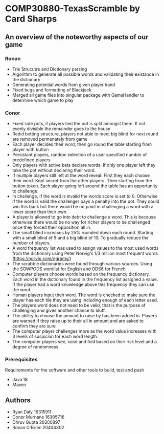 # COMP30880-TexasScramble by Card Sharps

## An overview of the noteworthy aspects of our game

### Ronan
 - Trie Strucutre and Dictionary parsing
 - Algorithm to generate all possible words and validating their existance in the dictionary
 - Generating potential words from given player hand
 - Fixed bugs and formatting of Blackjack
 - Merged all game files into singular package with GameHandler to determine which game to play
 
### Conor
 - Fixed side pots, if players tied the pot is split amongst them. If not evenly divisible the remainder goes to the house
 - Redid betting structure, players not able to meet big blind for next round are removed permenately from game
 - Each player decides their word, then go round the table starting from player with button
 - Persistant players, random selection of a user specified number of predefined players
 - Only players with active bets declare words. If only one player left they take the pot without declaring their word.
 - If multiple players still left at the word reveal. First they each choose their word. Kept secret from the other players. Then starting from the button token. Each player going left around the table has an opportunity to challenge.
 - In challenge, If the word is invalid the words score is set to 0. Otherwise if the word is valid the challenger pays a penalty into the pot. They could win this back but there would be no point in challenging a word with a lower score than their own.
 - A player is allowed to go into debt to challenge a word. This is because otherwise there would be no way for richer players to be challenged once they forced their opposition all in.
 - The small blind increases by 25% rounded down each round. Starting with a small blind of 5 and a big blind of 10. To gradually reduce the number of players.
 - A word frequency list was used to assign values to the most used words from the dictionary using Peter Norvig's 1/3 million most frequent words (https://norvig.com/ngrams/)
 - The scrabble dictionaries were found through various sources. Using the SOWPODS wordlist for English and ODS6 for French
 - Computer players choose words based on the frequency dictionary. Each word in the dictionary found in the frequency list assigned a value. If the player had a word knowledge above this frequency they can use the word
 - Human players input their word. The word is checked to make sure the player has each tile they are using including enough of each letter used.
 - The players word does not need to be valid, that is the purpose of challenging and gives another chance to bluff.
 - The ability to choose the amount to raise by has been added in. Players are warned if they raise up to their all in amount and are asked to confirm they are sure
 - The computer player challenges more as the word value increases with 3 levels of suspicion for each word length.
 - The computer players see, raise and fold based on their risk level and a degree of randomness




### Prerequisites

Requirements for the software and other tools to build, test and push 
- Java 18
- Maven


## Authors

- Ryan Daly                    16315911
- Conor Murnane                16305716
- Dhruv Gupta                  20200897
- Ronan O'Brien                20404302
